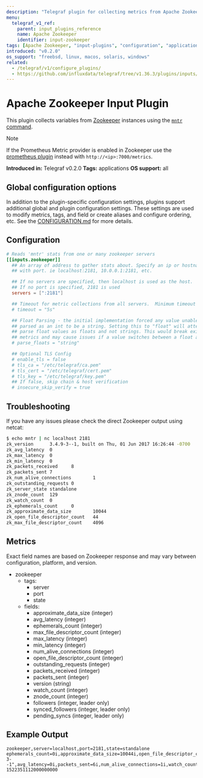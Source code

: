```yaml
---
description: "Telegraf plugin for collecting metrics from Apache Zookeeper"
menu:
  telegraf_v1_ref:
    parent: input_plugins_reference
    name: Apache Zookeeper
    identifier: input-zookeeper
tags: [Apache Zookeeper, "input-plugins", "configuration", "applications"]
introduced: "v0.2.0"
os_support: "freebsd, linux, macos, solaris, windows"
related:
  - /telegraf/v1/configure_plugins/
  - https://github.com/influxdata/telegraf/tree/v1.36.3/plugins/inputs/zookeeper/README.md, Apache Zookeeper Plugin Source
---
```


# Apache Zookeeper Input Plugin

This plugin collects variables from [Zookeeper](https://zookeeper.apache.org) instances using the
[`mntr` command]().

> [!NOTE]
> If the Prometheus Metric provider is enabled in Zookeeper use the
> [prometheus plugin](/telegraf/v1/plugins/#input-prometheus) instead with `http://<ip>:7000/metrics`.

**Introduced in:** Telegraf v0.2.0
**Tags:** applications
**OS support:** all

[zookeeper]: https://zookeeper.apache.org
[admin_guide]: https://zookeeper.apache.org/doc/current/zookeeperAdmin.html#sc_zkCommands
[prometheus]: /plugins/inputs/prometheus/README.md

## Global configuration options <!-- @/docs/includes/plugin_config.md -->

In addition to the plugin-specific configuration settings, plugins support
additional global and plugin configuration settings. These settings are used to
modify metrics, tags, and field or create aliases and configure ordering, etc.
See the [CONFIGURATION.md](/telegraf/v1/configuration/#plugins) for more details.

[CONFIGURATION.md]: ../../../docs/CONFIGURATION.md#plugins

## Configuration

```toml @sample.conf
# Reads 'mntr' stats from one or many zookeeper servers
[[inputs.zookeeper]]
  ## An array of address to gather stats about. Specify an ip or hostname
  ## with port. ie localhost:2181, 10.0.0.1:2181, etc.

  ## If no servers are specified, then localhost is used as the host.
  ## If no port is specified, 2181 is used
  servers = [":2181"]

  ## Timeout for metric collections from all servers.  Minimum timeout is "1s".
  # timeout = "5s"

  ## Float Parsing - the initial implementation forced any value unable to be
  ## parsed as an int to be a string. Setting this to "float" will attempt to
  ## parse float values as floats and not strings. This would break existing
  ## metrics and may cause issues if a value switches between a float and int.
  # parse_floats = "string"

  ## Optional TLS Config
  # enable_tls = false
  # tls_ca = "/etc/telegraf/ca.pem"
  # tls_cert = "/etc/telegraf/cert.pem"
  # tls_key = "/etc/telegraf/key.pem"
  ## If false, skip chain & host verification
  # insecure_skip_verify = true
```

## Troubleshooting

If you have any issues please check the direct Zookeeper output using netcat:

```sh
$ echo mntr | nc localhost 2181
zk_version      3.4.9-3--1, built on Thu, 01 Jun 2017 16:26:44 -0700
zk_avg_latency  0
zk_max_latency  0
zk_min_latency  0
zk_packets_received     8
zk_packets_sent 7
zk_num_alive_connections        1
zk_outstanding_requests 0
zk_server_state standalone
zk_znode_count  129
zk_watch_count  0
zk_ephemerals_count     0
zk_approximate_data_size        10044
zk_open_file_descriptor_count   44
zk_max_file_descriptor_count    4096
```

## Metrics

Exact field names are based on Zookeeper response and may vary between
configuration, platform, and version.

- zookeeper
  - tags:
    - server
    - port
    - state
  - fields:
    - approximate_data_size (integer)
    - avg_latency (integer)
    - ephemerals_count (integer)
    - max_file_descriptor_count (integer)
    - max_latency (integer)
    - min_latency (integer)
    - num_alive_connections (integer)
    - open_file_descriptor_count (integer)
    - outstanding_requests (integer)
    - packets_received (integer)
    - packets_sent (integer)
    - version (string)
    - watch_count (integer)
    - znode_count (integer)
    - followers (integer, leader only)
    - synced_followers (integer, leader only)
    - pending_syncs (integer, leader only)

## Example Output

```text
zookeeper,server=localhost,port=2181,state=standalone ephemerals_count=0i,approximate_data_size=10044i,open_file_descriptor_count=44i,max_latency=0i,packets_received=7i,outstanding_requests=0i,znode_count=129i,max_file_descriptor_count=4096i,version="3.4.9-3--1",avg_latency=0i,packets_sent=6i,num_alive_connections=1i,watch_count=0i,min_latency=0i 1522351112000000000
```
